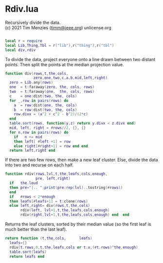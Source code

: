 
# Rdiv.lua
Recursively divide the data.   
(c) 2021 Tim Menzies (timm@ieee.org) unlicense.org

```lua

local r = require
local Lib,Thing,Tbl = r("lib"),r("thing"),r("tbl")
local div,rdiv
```

To divide the data, 
project everyone onto a line drawn between
two distant points. Then split the points
at the median projection value.

```lua
function div(rows,t,the,cols,    
             zero,one,two,c,a,b,mid,left,right)
  zero = Lib.any(rows)
  one  = t:faraway(zero, the, cols, rows)
  two  = t:faraway(one,  the, cols, rows)
  c    = one:dist(two, the, cols)
  for _,row in pairs(rows) do
    a  = row:dist(one, the, cols)
    b  = row:dist(two, the, cols)
    row.divx = (a^2 + c^2 - b^2)/(2*c) 
  end
  table.sort(rows, function(y,z) return y.divx < z.divx end)
  mid, left, right = #rows//2, {}, {}
  for n,row in pairs(rows) do
    if   n <= mid 
    then left[ #left +1] = row
    else right[#right+1] = row end end
  return left,right end
```

If there are two few rows, then make a new leaf cluster.
Else, divide the data into two and recurse on each half.

```lua
function rdiv(rows,lvl,t,the,leafs,cols,enough,
              pre, left,right)
  if   the.loud 
  then pre="|.. ";print(pre:rep(lvl)..tostring(#rows)) 
  end
  if   #rows < 2*enough 
  then leafs[#leafs+1] = t:clone(rows)
  else left,right= div(rows,t,the,cols) 
       rdiv(left, lvl+1,t,the,leafs,cols,enough) 
       rdiv(right,lvl+1,t,the,leafs,cols,enough) end  end 
```

Returns the leaf clusters, sorted by their median value
(so the first leaf is much better than the last leaf).

```lua
return function (t,the,cols,      leafs)
  leafs={}
  rdiv(t.rows,0,t,the,leafs,cols or t.x,(#t.rows)^the.enough)
  table.sort(leafs)
  return leafs end
```

